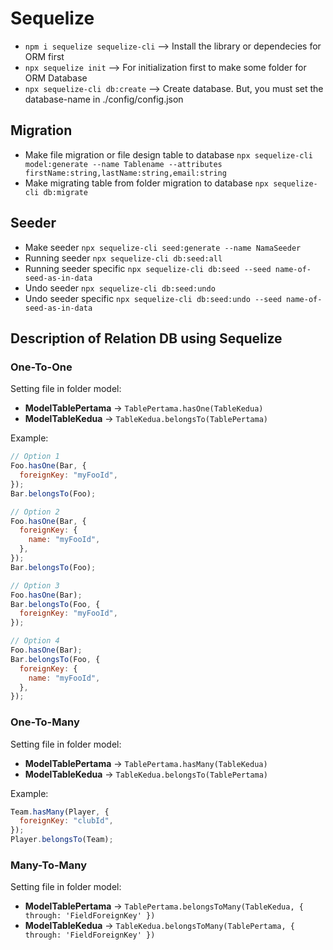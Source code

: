 # Sequelize

- `npm i sequelize sequelize-cli` --> Install the library or dependecies for ORM first
- `npx sequelize init` --> For initialization first to make some folder for ORM Database
- `npx sequelize-cli db:create` --> Create database. But, you must set the database-name in ./config/config.json

## Migration

- Make file migration or file design table to database
  `npx sequelize-cli model:generate --name Tablename --attributes firstName:string,lastName:string,email:string`
- Make migrating table from folder migration to database
  `npx sequelize-cli db:migrate`

## Seeder

- Make seeder
  `npx sequelize-cli seed:generate --name NamaSeeder`
- Running seeder
  `npx sequelize-cli db:seed:all`
- Running seeder specific
  `npx sequelize-cli db:seed --seed name-of-seed-as-in-data`
- Undo seeder
  `npx sequelize-cli db:seed:undo`
- Undo seeder specific
  `npx sequelize-cli db:seed:undo --seed name-of-seed-as-in-data`

## Description of Relation DB using Sequelize

### One-To-One

Setting file in folder model:

- **ModelTablePertama** → `TablePertama.hasOne(TableKedua)`
- **ModelTableKedua** → `TableKedua.belongsTo(TablePertama)`

Example:

```js
// Option 1
Foo.hasOne(Bar, {
  foreignKey: "myFooId",
});
Bar.belongsTo(Foo);

// Option 2
Foo.hasOne(Bar, {
  foreignKey: {
    name: "myFooId",
  },
});
Bar.belongsTo(Foo);

// Option 3
Foo.hasOne(Bar);
Bar.belongsTo(Foo, {
  foreignKey: "myFooId",
});

// Option 4
Foo.hasOne(Bar);
Bar.belongsTo(Foo, {
  foreignKey: {
    name: "myFooId",
  },
});
```

### One-To-Many

Setting file in folder model:

- **ModelTablePertama** → `TablePertama.hasMany(TableKedua)`
- **ModelTableKedua** → `TableKedua.belongsTo(TablePertama)`

Example:

```js
Team.hasMany(Player, {
  foreignKey: "clubId",
});
Player.belongsTo(Team);
```

### Many-To-Many

Setting file in folder model:

- **ModelTablePertama** → `TablePertama.belongsToMany(TableKedua, { through: 'FieldForeignKey' })`
- **ModelTableKedua** → `TableKedua.belongsToMany(TablePertama, { through: 'FieldForeignKey' })`
